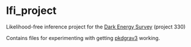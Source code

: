 # lfi_project
Likelihood-free inference project for the [Dark Energy Survey](https://www.darkenergysurvey.org/) (project 330)

Contains files for experimenting with getting [pkdgrav3](https://bitbucket.org/dpotter/pkdgrav3/src) working.


